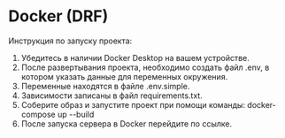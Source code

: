 ﻿# Docker (DRF)

Инструкция по запуску проекта:

1. Убедитесь в наличии Docker Desktop на вашем устройстве. 
2. После развертывания проекта, необходимо создать файл .env, в котором указать данные для переменных окружения. 
3. Переменные находятся в файле .env.simple. 
4. Зависимости записаны в файл requirements.txt. 
5. Соберите образ и запустите проект при помощи команды: docker-compose up --build 
6. После запуска сервера в Docker перейдите по ссылке.
